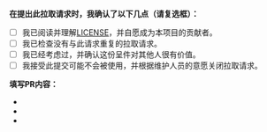 <!-- NOTE: 请将PR提交到仓库：[github.com/SongZihuan/simple-html](https://github.com/SongZihuan/simple-html)。 -->
<!-- NOTE: 不要将任何PR提交到仓库：[github.com/huan-simple-html/huan-simple-html.github.io](https://github.com/huan-simple-html/huan-simple-html.github.io)。 -->
<!-- NOTE: 请务必再三确认你提交PR的仓库！！！ -->
<!-- 请务必在创建PR前，在右侧 Labels 选项中加上label的其中一个: [feature]、[fix]、[documentation] 。以便于Actions自动生成Releases时自动对PR进行归类。 -->

**在提出此拉取请求时，我确认了以下几点（请复选框）：**

- [ ] 我已阅读并理解[LICENSE](LICENSE)，并自愿成为本项目的贡献者。
- [ ] 我已检查没有与此请求重复的拉取请求。
- [ ] 我已经考虑过，并确认这份呈件对其他人很有价值。
- [ ] 我接受此提交可能不会被使用，并根据维护人员的意愿关闭拉取请求。

**填写PR内容：**

-
-
-